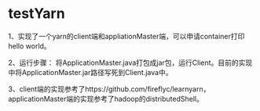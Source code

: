 # testYarn
1、实现了一个yarn的client端和appliationMaster端，可以申请container打印hello world。

2、运行步骤：
   将ApplicationMaster.java打包成jar包，运行Client。目前的实现中将ApplicationMaster.jar路径写死到Client.java中。

3、client端的实现参考了https://github.com/fireflyc/learnyarn， applicationMaster端的实现参考了hadoop的distributedShell。

